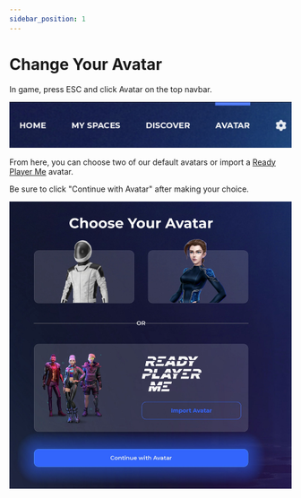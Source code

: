 ```yaml
---
sidebar_position: 1
---
```


# Change Your Avatar

In game, press ESC and click Avatar on the top navbar.

![](2023-02-23-19-13-13.jpeg)

From here, you can choose two of our default avatars or import a [Ready Player Me](https://readyplayer.me/) avatar.

Be sure to click "Continue with Avatar" after making your choice.

![](2023-02-23-19-13-34.jpeg)
